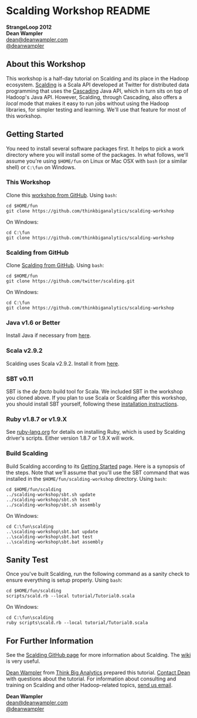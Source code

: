 # Scalding Workshop README

**StrangeLoop 2012**<br/>
**Dean Wampler**<br/>
[dean@deanwampler.com](mailto:dean@deanwampler.com)<br/>
[@deanwampler](https://twitter.com/deanwampler)<br/>

## About this Workshop

This workshop is a half-day tutorial on Scalding and its place in the Hadoop ecosystem. [Scalding](https://github.com/twitter/scalding) is a Scala API developed at Twitter for distributed data programming that uses the [Cascading](http://www.cascading.org/) Java API, which in turn sits on top of Hadoop's Java API. However, Scalding, through Cascading, also offers a *local* mode that makes it easy to run jobs without using the Hadoop libraries, for simpler testing and learning. We'll use that feature for most of this workshop.

## Getting Started

You need to install several software packages first. It helps to pick a work directory where you will install some of the packages. In what follows, we'll assume you're using `$HOME/fun` on Linux or Mac OSX with `bash` (or a similar shell) or `C:\fun` on Windows.

### This Workshop

Clone this [workshop from GitHub](https://github.com/thinkbiganalytics/scalding-workshop). Using `bash`:

    cd $HOME/fun
    git clone https://github.com/thinkbiganalytics/scalding-workshop

On Windows:

    cd C:\fun
    git clone https://github.com/thinkbiganalytics/scalding-workshop

### Scalding from GitHub

Clone [Scalding from GitHub](https://github.com/twitter/scalding). Using `bash`:

    cd $HOME/fun
    git clone https://github.com/twitter/scalding.git

On Windows:

    cd C:\fun
    git clone https://github.com/thinkbiganalytics/scalding-workshop

### Java v1.6 or Better

Install Java if necessary from [here](http://www.java.com/en/download/help/download_options.xml).

### Scala v2.9.2

Scalding uses Scala v2.9.2. Install it from [here](http://www.scala-lang.org/downloads).

### SBT v0.11

SBT is the *de facto* build tool for Scala. We included SBT in the workshop you cloned above. If you plan to use Scala or Scalding after this workshop, you should install SBT yourself, following these [installation instructions](https://github.com/harrah/xsbt/wiki/Getting-Started-Setup).

### Ruby v1.8.7 or v1.9.X

See [ruby-lang.org](http://ruby-lang.org) for details on installing Ruby, which is used by Scalding driver's scripts. Either version 1.8.7 or 1.9.X will work.

### Build Scalding

Build Scalding according to its [Getting Started](https://github.com/twitter/scalding/wiki/Getting-Started) page. Here is a synopsis of the steps. Note that we'll assume that you'll use the SBT command that was installed in the `$HOME/fun/scalding-workshop` directory. Using `bash`: 

    cd $HOME/fun/scalding
    ../scalding-workshop/sbt.sh update
    ../scalding-workshop/sbt.sh test
    ../scalding-workshop/sbt.sh assembly

On Windows:

    cd C:\fun\scalding
    ..\scalding-workshop\sbt.bat update
    ..\scalding-workshop\sbt.bat test
    ..\scalding-workshop\sbt.bat assembly

## Sanity Test

Once you've built Scalding, run the following command as a sanity check to ensure everything is setup properly. Using `bash`: 

    cd $HOME/fun/scalding
    scripts/scald.rb --local tutorial/Tutorial0.scala

On Windows:

    cd C:\fun\scalding
    ruby scripts\scald.rb --local tutorial/Tutorial0.scala
  
## For Further Information

See the [Scalding GitHub page](https://github.com/twitter/scalding) for more information about Scalding. The [wiki](https://github.com/twitter/scalding/wiki) is very useful.

[Dean Wampler](mailto:dean@deanwampler.com) from [Think Big Analytics](http://thinkbiganalytics.com) prepared this tutorial. [Contact Dean](mailto:dean@deanwampler.com) with questions about the tutorial. For information about consulting and training on Scalding and other Hadoop-related topics, [send us email](mailto:info@thinkbiganalytics.com).

**Dean Wampler**<br/>
[dean@deanwampler.com](mailto:dean@deanwampler.com)<br/>
[@deanwampler](https://twitter.com/deanwampler)<br/>

